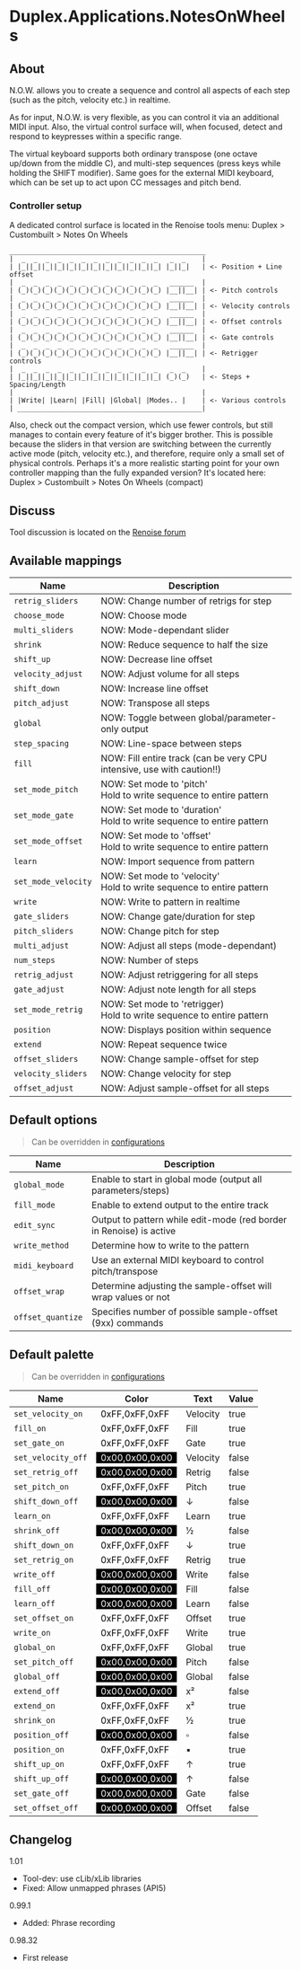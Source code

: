 # Duplex.Applications.NotesOnWheels

## About 

N.O.W. allows you to create a sequence and control all aspects of each step (such as the pitch, velocity etc.) in realtime. 

As for input, N.O.W. is very flexible, as you can control it via an additional MIDI input. Also, the virtual control surface will, when focused, detect and respond to keypresses within a specific range. 

The virtual keyboard supports both ordinary transpose (one octave up/down from the middle C), and multi-step sequences (press keys while holding the SHIFT modifier). Same goes for the external MIDI keyboard, which can be set up to act upon CC messages and pitch bend. 


### Controller setup

A dedicated control surface is located in the Renoise tools menu:
Duplex > Custombuilt > Notes On Wheels

    _________________________________________________
    |  _  _  _  _  _  _  _  _  _  _  _  _   _  _    | 
    | |_||_||_||_||_||_||_||_||_||_||_||_| |_||_|   | <- Position + Line offset
    |  _  _  _  _  _  _  _  _  _  _  _  _   ______  | 
    | (_)(_)(_)(_)(_)(_)(_)(_)(_)(_)(_)(_) |__||__| | <- Pitch controls
    |  _  _  _  _  _  _  _  _  _  _  _  _   ______  | 
    | (_)(_)(_)(_)(_)(_)(_)(_)(_)(_)(_)(_) |__||__| | <- Velocity controls
    |  _  _  _  _  _  _  _  _  _  _  _  _   ______  | 
    | (_)(_)(_)(_)(_)(_)(_)(_)(_)(_)(_)(_) |__||__| | <- Offset controls
    |  _  _  _  _  _  _  _  _  _  _  _  _   ______  | 
    | (_)(_)(_)(_)(_)(_)(_)(_)(_)(_)(_)(_) |__||__| | <- Gate controls
    |  _  _  _  _  _  _  _  _  _  _  _  _   ______  | 
    | (_)(_)(_)(_)(_)(_)(_)(_)(_)(_)(_)(_) |__||__| | <- Retrigger controls
    |  _  _  _  _  _  _  _  _  _  _  _  _   _  _    | 
    | |_||_||_||_||_||_||_||_||_||_||_||_| (_)(_)   | <- Steps + Spacing/Length
    |                                               |
    | |Write| |Learn| |Fill| |Global| |Modes.. |    | <- Various controls
    | ______________________________________________|

Also, check out the compact version, which use fewer controls, but still manages to contain every feature of it's bigger brother. This is possible because the sliders in that version are switching between the currently active mode (pitch, velocity etc.), and therefore, require only a small set of physical controls. Perhaps it's a more realistic starting point for your own controller mapping than the fully expanded version? It's located here: 
Duplex > Custombuilt > Notes On Wheels (compact)


## Discuss

Tool discussion is located on the [Renoise forum](http://forum.renoise.com/index.php?/topic/31136-notes-on-wheels-now/)


## Available mappings
  

| Name       | Description   |
| -----------|---------------|  
|`retrig_sliders`|NOW: Change number of retrigs for step |  
|`choose_mode`|NOW: Choose mode|  
|`multi_sliders`|NOW: Mode-dependant slider|  
|`shrink`|NOW: Reduce sequence to half the size|  
|`shift_up`|NOW: Decrease line offset|  
|`velocity_adjust`|NOW: Adjust volume for all steps|  
|`shift_down`|NOW: Increase line offset|  
|`pitch_adjust`|NOW: Transpose all steps|  
|`global`|NOW: Toggle between global/parameter-only output|  
|`step_spacing`|NOW: Line-space between steps|  
|`fill`|NOW: Fill entire track (can be very CPU intensive, use with caution!!)|  
|`set_mode_pitch`|NOW: Set mode to 'pitch'<br>Hold to write sequence to entire pattern|  
|`set_mode_gate`|NOW: Set mode to 'duration'<br>Hold to write sequence to entire pattern|  
|`set_mode_offset`|NOW: Set mode to 'offset'<br>Hold to write sequence to entire pattern|  
|`learn`|NOW: Import sequence from pattern|  
|`set_mode_velocity`|NOW: Set mode to 'velocity'<br>Hold to write sequence to entire pattern|  
|`write`|NOW: Write to pattern in realtime|  
|`gate_sliders`|NOW: Change gate/duration for step |  
|`pitch_sliders`|NOW: Change pitch for step |  
|`multi_adjust`|NOW: Adjust all steps (mode-dependant)|  
|`num_steps`|NOW: Number of steps|  
|`retrig_adjust`|NOW: Adjust retriggering for all steps|  
|`gate_adjust`|NOW: Adjust note length for all steps|  
|`set_mode_retrig`|NOW: Set mode to 'retrigger)<br>Hold to write sequence to entire pattern|  
|`position`|NOW: Displays position within sequence|  
|`extend`|NOW: Repeat sequence twice|  
|`offset_sliders`|NOW: Change sample-offset for step |  
|`velocity_sliders`|NOW: Change velocity for step |  
|`offset_adjust`|NOW: Adjust sample-offset for all steps|  

## Default options 
  
> Can be overridden in [configurations](../Configurations.md)

| Name          | Description   |
| ------------- |---------------|  
|`global_mode`|Enable to start in global mode (output all parameters/steps)|  
|`fill_mode`|Enable to extend output to the entire track|  
|`edit_sync`|Output to pattern while edit-mode (red border in Renoise) is active|  
|`write_method`|Determine how to write to the pattern|  
|`midi_keyboard`|Use an external MIDI keyboard to control pitch/transpose|  
|`offset_wrap`|Determine adjusting the sample-offset will wrap values or not|  
|`offset_quantize`|Specifies number of possible sample-offset (9xx) commands|  

## Default palette 
  
> Can be overridden in [configurations](../Configurations.md)

| Name          | Color|Text|Value|
| ------------- |------|----|-----|  
|`set_velocity_on`|<div style="padding-left:0.5em;padding-right:0.5em; background-color:#FFFFFF; color: black">0xFF,0xFF,0xFF</div>|Velocity|true|  
|`fill_on`|<div style="padding-left:0.5em;padding-right:0.5em; background-color:#FFFFFF; color: black">0xFF,0xFF,0xFF</div>|Fill|true|  
|`set_gate_on`|<div style="padding-left:0.5em;padding-right:0.5em; background-color:#FFFFFF; color: black">0xFF,0xFF,0xFF</div>|Gate|true|  
|`set_velocity_off`|<div style="padding-left:0.5em;padding-right:0.5em; background-color:#000000; color: white">0x00,0x00,0x00</div>|Velocity|false|  
|`set_retrig_off`|<div style="padding-left:0.5em;padding-right:0.5em; background-color:#000000; color: white">0x00,0x00,0x00</div>|Retrig|false|  
|`set_pitch_on`|<div style="padding-left:0.5em;padding-right:0.5em; background-color:#FFFFFF; color: black">0xFF,0xFF,0xFF</div>|Pitch|true|  
|`shift_down_off`|<div style="padding-left:0.5em;padding-right:0.5em; background-color:#000000; color: white">0x00,0x00,0x00</div>|↓|false|  
|`learn_on`|<div style="padding-left:0.5em;padding-right:0.5em; background-color:#FFFFFF; color: black">0xFF,0xFF,0xFF</div>|Learn|true|  
|`shrink_off`|<div style="padding-left:0.5em;padding-right:0.5em; background-color:#000000; color: white">0x00,0x00,0x00</div>|½|false|  
|`shift_down_on`|<div style="padding-left:0.5em;padding-right:0.5em; background-color:#FFFFFF; color: black">0xFF,0xFF,0xFF</div>|↓|true|  
|`set_retrig_on`|<div style="padding-left:0.5em;padding-right:0.5em; background-color:#FFFFFF; color: black">0xFF,0xFF,0xFF</div>|Retrig|true|  
|`write_off`|<div style="padding-left:0.5em;padding-right:0.5em; background-color:#000000; color: white">0x00,0x00,0x00</div>|Write|false|  
|`fill_off`|<div style="padding-left:0.5em;padding-right:0.5em; background-color:#000000; color: white">0x00,0x00,0x00</div>|Fill|false|  
|`learn_off`|<div style="padding-left:0.5em;padding-right:0.5em; background-color:#000000; color: white">0x00,0x00,0x00</div>|Learn|false|  
|`set_offset_on`|<div style="padding-left:0.5em;padding-right:0.5em; background-color:#FFFFFF; color: black">0xFF,0xFF,0xFF</div>|Offset|true|  
|`write_on`|<div style="padding-left:0.5em;padding-right:0.5em; background-color:#FFFFFF; color: black">0xFF,0xFF,0xFF</div>|Write|true|  
|`global_on`|<div style="padding-left:0.5em;padding-right:0.5em; background-color:#FFFFFF; color: black">0xFF,0xFF,0xFF</div>|Global|true|  
|`set_pitch_off`|<div style="padding-left:0.5em;padding-right:0.5em; background-color:#000000; color: white">0x00,0x00,0x00</div>|Pitch|false|  
|`global_off`|<div style="padding-left:0.5em;padding-right:0.5em; background-color:#000000; color: white">0x00,0x00,0x00</div>|Global|false|  
|`extend_off`|<div style="padding-left:0.5em;padding-right:0.5em; background-color:#000000; color: white">0x00,0x00,0x00</div>|x²|false|  
|`extend_on`|<div style="padding-left:0.5em;padding-right:0.5em; background-color:#FFFFFF; color: black">0xFF,0xFF,0xFF</div>|x²|true|  
|`shrink_on`|<div style="padding-left:0.5em;padding-right:0.5em; background-color:#FFFFFF; color: black">0xFF,0xFF,0xFF</div>|½|true|  
|`position_off`|<div style="padding-left:0.5em;padding-right:0.5em; background-color:#000000; color: white">0x00,0x00,0x00</div>|▫|false|  
|`position_on`|<div style="padding-left:0.5em;padding-right:0.5em; background-color:#FFFFFF; color: black">0xFF,0xFF,0xFF</div>|▪|true|  
|`shift_up_on`|<div style="padding-left:0.5em;padding-right:0.5em; background-color:#FFFFFF; color: black">0xFF,0xFF,0xFF</div>|↑|true|  
|`shift_up_off`|<div style="padding-left:0.5em;padding-right:0.5em; background-color:#000000; color: white">0x00,0x00,0x00</div>|↑|false|  
|`set_gate_off`|<div style="padding-left:0.5em;padding-right:0.5em; background-color:#000000; color: white">0x00,0x00,0x00</div>|Gate|false|  
|`set_offset_off`|<div style="padding-left:0.5em;padding-right:0.5em; background-color:#000000; color: white">0x00,0x00,0x00</div>|Offset|false|  

## Changelog

1.01
- Tool-dev: use cLib/xLib libraries
- Fixed: Allow unmapped phrases (API5)

0.99.1 
- Added: Phrase recording

0.98.32
- First release


